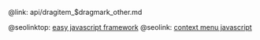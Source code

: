 @link: api/dragitem_$dragmark_other.md

@seolinktop: [easy javascript framework](https://webix.com)
@seolink: [context menu javascript](https://webix.com/widget/contextmenu/)
